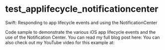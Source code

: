 # test_applifecycle_notificationcenter
Swift: Responding to app lifecycle events and using the NotificationCenter

Code sample to demonstrate the various iOS app lifecycle events and the use of the Notification Center.
You can read my full blog post here:
You can also check out my YouTube video for this example at:

